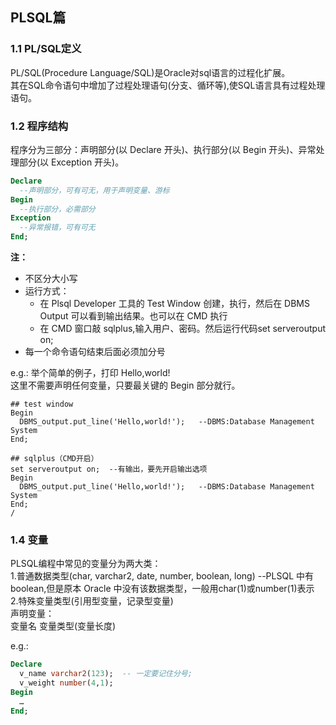 ## PLSQL篇
### 1.1 PL/SQL定义
PL/SQL(Procedure Language/SQL)是Oracle对sql语言的过程化扩展。  
其在SQL命令语句中增加了过程处理语句(分支、循环等),使SQL语言具有过程处理语句。  

### 1.2 程序结构  
程序分为三部分：声明部分(以 Declare 开头)、执行部分(以 Begin 开头)、异常处理部分(以 Exception 开头)。      
```sql
Declare  
  --声明部分，可有可无，用于声明变量、游标  
Begin  
  --执行部分，必需部分   
Exception  
  --异常报错，可有可无  
End;  
```  
**注：**  
- 不区分大小写  
- 运行方式：
    - 在 Plsql Developer 工具的 Test Window 创建，执行，然后在 DBMS Output 可以看到输出结果。也可以在 CMD 执行  
    - 在 CMD 窗口敲 sqlplus,输入用户、密码。然后运行代码set serveroutput on;  
- 每一个命令语句结束后面必须加分号  

e.g.: 举个简单的例子，打印 Hello,world!  
这里不需要声明任何变量，只要最关键的 Begin 部分就行。    
```
## test window
Begin
  DBMS_output.put_line('Hello,world!');   --DBMS:Database Management System
End;
```
```
## sqlplus（CMD开启）
set serveroutput on;  --有输出，要先开启输出选项
Begin
  DBMS_output.put_line('Hello,world!');   --DBMS:Database Management System
End;
/
```

### 1.4 变量
PLSQL编程中常见的变量分为两大类：    
1.普通数据类型(char, varchar2, date, number, boolean, long)  --PLSQL 中有 boolean,但是原本 Oracle 中没有该数据类型，一般用char(1)或number(1)表示  
2.特殊变量类型(引用型变量，记录型变量)  
声明变量：    
变量名 变量类型(变量长度)  

e.g.:  
```sql
Declare
  v_name varchar2(123);  -- 一定要记住分号;
  v_weight number(4,1);
Begin
  …
End;
```





